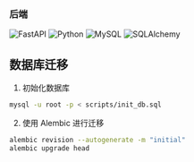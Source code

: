 ### 后端
![FastAPI](https://img.shields.io/badge/FastAPI-0.95+-009688?style=flat-square&logo=fastapi)
![Python](https://img.shields.io/badge/Python-3.10-3776AB?style=flat-square&logo=python)
![MySQL](https://img.shields.io/badge/MySQL-8.0+-4479A1?style=flat-square&logo=mysql)
![SQLAlchemy](https://img.shields.io/badge/SQLAlchemy-2.x-D71F00?style=flat-square)

## 数据库迁移

1. 初始化数据库
```bash
mysql -u root -p < scripts/init_db.sql
```

2. 使用 Alembic 进行迁移
```bash
alembic revision --autogenerate -m "initial"
alembic upgrade head
``` 